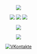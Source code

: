 <p align="center">
  <img src="https://gpvc.arturio.dev/FallenAstaroth"/>
</p>

<p align="center">
  <a><img src="https://img.shields.io/badge/-Python-366e9c?logo=Python&logoColor=ffffff&style=flat-square"/></a>
  <a><img src="https://img.shields.io/badge/-JavaScript-b5a710?logo=JavaScript&logoColor=ffffff&style=flat-square"/></a>
  <a><img src="https://img.shields.io/badge/-CSharp-83369c?logo=CSharp&logoColor=ffffff&style=flat-square"/></a>
</p>
<!--END_SECTION:waka-->

<p align="center">
  <img
    src="https://github-readme-stats.vercel.app/api?username=FallenAstaroth&count_private=true&show_icons=true&include_all_commits=true&disable_animations=true&hide_rank=true&hide_border=false&theme=react&border_color=57a5fe"
  />
</p>

<p align="center">
  <img
    src="https://github-readme-stats.vercel.app/api/top-langs/?username=FallenAstaroth&langs_count=9&line_height=35&theme=react&layout=compact&border_color=57a5fe"
  />
</p>

<p align="center">
  <a href="https://vk.com/innkvi"
    ><img
      src="https://img.shields.io/badge/VKontakte-%232E87FB?style=for-the-badge&logo=vk&logoColor=white"
      alt="VKontakte"
  /></a>
</p>

